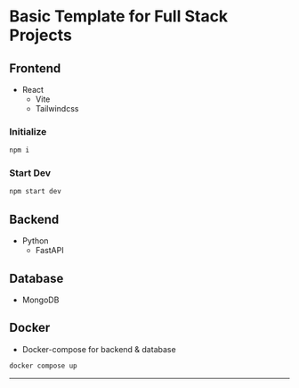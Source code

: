 # Basic Template for Full Stack Projects

## Frontend

- React
  - Vite
  - Tailwindcss

### Initialize

```bash
npm i 
```

### Start Dev

```bash
npm start dev
```

## Backend

- Python
  - FastAPI

## Database

- MongoDB

## Docker

- Docker-compose for backend & database

```bash
docker compose up
```

---
